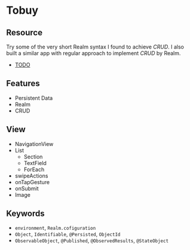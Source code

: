 # Tobuy

## Resource

Try some of the very short Realm syntax I found to achieve _CRUD_. I also built a similar app with regular approach to implement _CRUD_ by Realm.

- [TODO](https://github.com/JooYoo/swiftui-st-backup/tree/todo)

## Features

- Persistent Data
- Realm
- CRUD

## View

- NavigationView
- List
  - Section
  - TextField
  - ForEach
- swipeActions
- onTapGesture
- onSubmit
- Image

## Keywords

- `environment`, `Realm.cofiguration`
- `Object`, `Identifiable`, `@Persisted`, `ObjectId`
- `ObservableObject`, `@Published`, `@ObservedResults`, `@StateObject`
